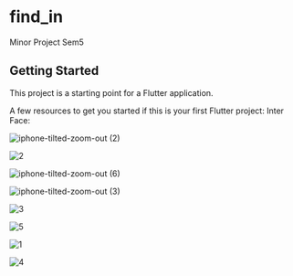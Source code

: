 # find_in

Minor Project Sem5

## Getting Started

This project is a starting point for a Flutter application.

A few resources to get you started if this is your first Flutter project:
Inter Face:

![iphone-tilted-zoom-out (2)](https://github.com/user-attachments/assets/4c6dd3ca-12c8-4f95-93d1-ffef080d9d62)  

![2](https://github.com/user-attachments/assets/662777fd-2b67-4186-aa4c-8582b14c8aad)

![iphone-tilted-zoom-out (6)](https://github.com/user-attachments/assets/ec3ddc7d-9629-43d0-8b51-7e0795dfc6ba)

![iphone-tilted-zoom-out (3)](https://github.com/user-attachments/assets/11ed31aa-7e09-45fb-935e-b9d8438e8f9c)

![3](https://github.com/user-attachments/assets/a37a1c41-4962-44e7-a059-74e31428c929)

![5](https://github.com/user-attachments/assets/a6062b03-ad72-4d17-9ea7-3c951915748d)

![1](https://github.com/user-attachments/assets/cb01e540-05b7-43bf-90a2-4c39f6005b7d)

![4](https://github.com/user-attachments/assets/202311a0-b439-4a4c-8118-d5d6e2701382)





